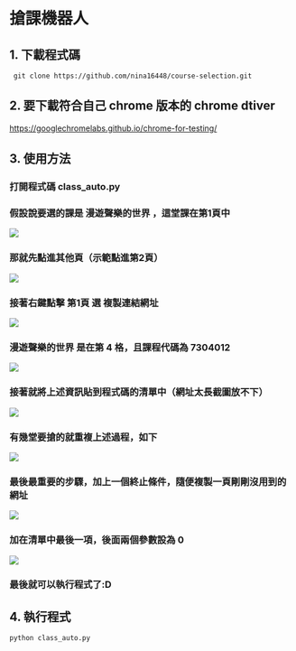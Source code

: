 # 搶課機器人

## 1. 下載程式碼
` git clone https://github.com/nina16448/course-selection.git`

## 2. 要下載符合自己 chrome 版本的 chrome dtiver
https://googlechromelabs.github.io/chrome-for-testing/

## 3. 使用方法

### 打開程式碼 class_auto.py

### 假設說要選的課是 **漫遊聲樂的世界** ，這堂課在第1頁中
![](https://i.imgur.com/cRVgtHo.png)

### 那就先點進其他頁（示範點進第2頁）
![](https://i.imgur.com/55ihYZp.png)

### 接著右鍵點擊 **第1頁** 選 **複製連結網址**
![](https://i.imgur.com/hEZkTwU.png)

###  **漫遊聲樂的世界** 是在第 $4$ 格，且課程代碼為 $7304012$
![](https://i.imgur.com/TeFpu9y.png)


### 接著就將上述資訊貼到程式碼的清單中（網址太長截圖放不下）
![](https://i.imgur.com/tyi9cmj.png)

### 有幾堂要搶的就重複上述過程，如下
![](https://i.imgur.com/oQUM2mK.png)



### 最後最重要的步驟，加上一個終止條件，隨便複製一頁剛剛沒用到的網址
![](https://i.imgur.com/TfRfON8.jpeg)

### 加在清單中最後一項，後面兩個參數設為 $0$
![](https://i.imgur.com/CeGjFD0.png)

### 最後就可以執行程式了:D

## 4. 執行程式
`python class_auto.py`